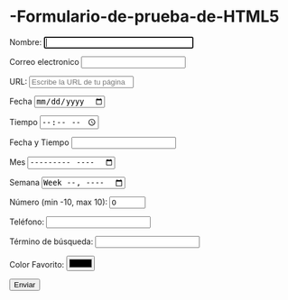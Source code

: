 # -Formulario-de-prueba-de-HTML5

<form action="" method="get">
 
  <p>Nombre: <input type="text" name="nombre" size="30" autofocus required/> </p>
 
  <p>Correo electronico <input type="email" id= "correoelectronico" name="correoelectronico" required></p>
 
  <p>URL: <input type="url" name="direccionweb" placeholder="Escribe la URL de tu página"/>  </p>
 
  <p>Fecha <input type= "date" name="fecha"/></p>
 
  <p>Tiempo <input type="time" name="tiempo"/> </p>
 
  <p> Fecha y Tiempo <input type="datetime" name="fecha y tiempo"/>  </p>
 
 <p> Mes <input type="month" name="mes" /> </p>
 
 <p> Semana <input type="week" name="semana"/> </p>
 
  <p>  Número (min -10, max 10): <input type="number" name="numeros" min="-10" max="10" value="0" /></p>
 
  <p>Teléfono: <input type="tel" name="teléfono" /></p>
 
  <p>Término de búsqueda: <input type="search" name="búsqueda"/></p>
 
  <p>Color Favorito: <input type="color" name="uwu"/></p>    
 
   <p> <input type="submit" value="Enviar"/> </p>
  <form/>

